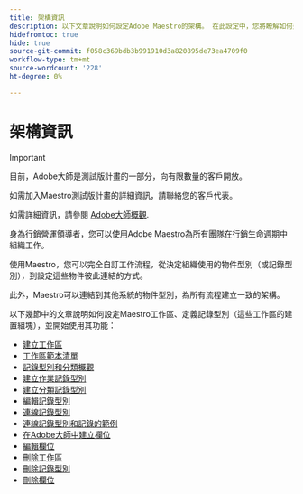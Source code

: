 ```yaml
---
title: 架構資訊
description: 以下文章說明如何設定Adobe Maestro的架構。 在此設定中，您將瞭解如何建立工作區、記錄型別和自訂欄位，以對應出您要在Adobe大師中管理的工作流程。
hidefromtoc: true
hide: true
source-git-commit: f058c369bdb3b991910d3a820895de73ea4709f0
workflow-type: tm+mt
source-wordcount: '228'
ht-degree: 0%

---
```


<!--
---
title: Architecture information
description: The following articles describe how you can configure the architecture of Adobe Maestro. As part of this configuration, you learn how you create workspaces, record types, and custom fields to map out the workflows you want to manage in Adobe Maestro. 
hidefromtoc: yes
author: Alina
feature: Work Management
role: User, Admin
hide: yes
---
-->

<!--udpate the metadata with real information when making this avilable in TOC and in the left nav-->

# 架構資訊

>[!IMPORTANT]
>
>目前，Adobe大師是測試版計畫的一部分，向有限數量的客戶開放。
>
>如需加入Maestro測試版計畫的詳細資訊，請聯絡您的客戶代表。
>
>如需詳細資訊，請參閱 [Adobe大師概觀](../maestro-overview.md).

身為行銷營運領導者，您可以使用Adobe Maestro為所有團隊在行銷生命週期中組織工作。

使用Maestro，您可以完全自訂工作流程，從決定組織使用的物件型別（或記錄型別），到設定這些物件彼此連結的方式。

此外，Maestro可以連結到其他系統的物件型別，為所有流程建立一致的架構。

以下幾節中的文章說明如何設定Maestro工作區、定義記錄型別（這些工作區的建置組塊），並開始使用其功能：

* [建立工作區](../architecture-and-fields/create-workspaces.md)
* [工作區範本清單](../architecture-and-fields/workspace-templates.md)
* [記錄型別和分類概觀](../architecture-and-fields/overview-of-record-types-and-taxonomies.md)
* [建立作業記錄型別](../architecture-and-fields/create-record-types.md)
* [建立分類記錄型別](../architecture-and-fields/create-a-taxonomy.md)
* [編輯記錄型別](../architecture-and-fields/edit-record-types.md)
* [連線記錄型別](../architecture-and-fields/connect-record-types.md)
* [連線記錄型別和記錄的範例](../architecture-and-fields/example-connect-record-types-and-records.md)
* [在Adobe大師中建立欄位](../architecture-and-fields/create-fields.md)
* [編輯欄位](../architecture-and-fields/edit-fields.md)
* [刪除工作區](../architecture-and-fields/delete-workspaces.md)
* [刪除記錄型別](../architecture-and-fields/delete-record-types.md)
* [刪除欄位](../architecture-and-fields/delete-fields.md)


